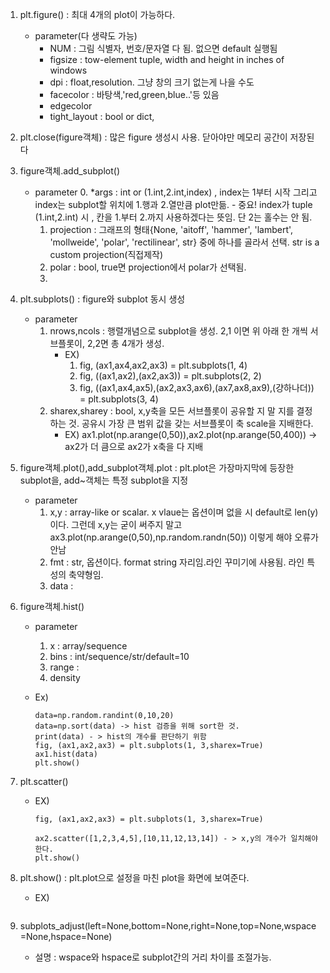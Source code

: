 1. plt.figure() : 최대 4개의 plot이 가능하다.
    - parameter(다 생략도 가능)
        - NUM : 그림 식별자, 번호/문자열 다 됨. 없으면 default 실행됨
        - figsize : tow-element tuple, width and height in inches of windows
        - dpi : float,resolution. 그냥 창의 크기 없는게 나을 수도
        - facecolor : 바탕색,'red,green,blue..'등 있음
        - edgecolor
        - tight_layout : bool or dict,
2. plt.close(figure객체) : 많은 figure 생성시 사용. 닫아야만 메모리 공간이 저장된다

1. figure객체.add_subplot()
    - parameter
        0. *args : int or (1.int,2.int,index) , index는 1부터 시작 그리고 index는 subplot할 위치에 1.행과 2.열만큼 plot만듦.
            - 중요! index가 tuple (1.int,2.int) 시 , 칸을 1.부터 2.까지 사용하겠다는 뜻임. 단 2는 홀수는 안 됨.
        1. projection : 그래프의 형태{None, 'aitoff', 'hammer', 'lambert', 'mollweide', 'polar', 'rectilinear', str} 중에 하나를 골라서 선택. str is a custom projection(직접제작)
        2. polar : bool, true면 projection에서 polar가 선택됨.
        3. 

1. plt.subplots() : figure와 subplot 동시 생성
    - parameter
        1. nrows,ncols : 행렬개념으로 subplot을 생성. 2,1 이면 위 아래 한 개씩 서브플롯이, 2,2면 총 4개가 생성.
            + EX)
                1. fig, (ax1,ax4,ax2,ax3) = plt.subplots(1, 4)
                2. fig, ((ax1,ax2),(ax2,ax3)) = plt.subplots(2, 2)
                3. fig, ((ax1,ax4,ax5),(ax2,ax3,ax6),(ax7,ax8,ax9),(걍하나더)) = plt.subplots(3, 4)
        2. sharex,sharey : bool, x,y축을 모든 서브플롯이 공유할 지 말 지를 결정하는 것. 공유시 가장 큰 범위 값을 갖는 서브플롯이 축 scale을 지배한다.
            + EX) ax1.plot(np.arange(0,50)),ax2.plot(np.arange(50,400)) -> ax2가 더 큼으로 ax2가 x축을 다 지배


2. figure객체.plot(),add_subplot객체.plot : plt.plot은 가장마지막에 등장한 subplot을, add~객체는 특정 subplot을 지정
    - parameter
        1. x,y : array-like or scalar. x vlaue는 옵션이며 없을 시 default로 len(y) 이다. 그런데 x,y는 굳이 써주지 말고
        ax3.plot(np.arange(0,50),np.random.randn(50)) 이렇게 해야 오류가 안남
        2. fmt : str, 옵션이다. format string 자리임.라인 꾸미기에 사용됨. 라인 특성의 축약형임.
        3. data : 

2. figure객체.hist()
    - parameter
        1. x : array/sequence
        2. bins : int/sequence/str/default=10
        3. range : 
        4. density

    - Ex)
        ```
        data=np.random.randint(0,10,20)
        data=np.sort(data) -> hist 검증을 위해 sort한 것.
        print(data) - > hist의 개수를 판단하기 위함
        fig, (ax1,ax2,ax3) = plt.subplots(1, 3,sharex=True)
        ax1.hist(data)
        plt.show()
        ```
2. plt.scatter()
    - EX)
        ```
        fig, (ax1,ax2,ax3) = plt.subplots(1, 3,sharex=True)

        ax2.scatter([1,2,3,4,5],[10,11,12,13,14]) - > x,y의 개수가 일치해야 한다.
        plt.show()
        ```


3. plt.show() : plt.plot으로 설정을 마친 plot을 화면에 보여준다.
    - EX)
        ```
        
        ```
4. subplots_adjust(left=None,bottom=None,right=None,top=None,wspace=None,hspace=None)
    - 설명 : wspace와 hspace로 subplot간의 거리 차이를 조절가능.